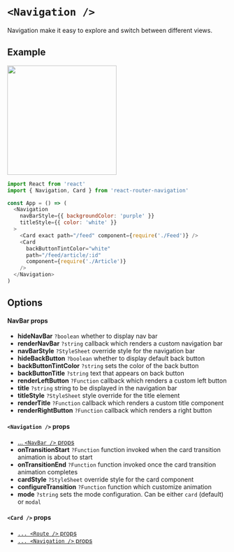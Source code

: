 # `<Navigation />`

Navigation make it easy to explore and switch between different views.

## Example

<img src="https://raw.githubusercontent.com/LeoLeBras/react-router-navigation/master/docs/navigation.gif" width="250">

```js
import React from 'react'
import { Navigation, Card } from 'react-router-navigation'

const App = () => (
  <Navigation
    navBarStyle={{ backgroundColor: 'purple' }}
    titleStyle={{ color: 'white' }}
  >
    <Card exact path="/feed" component={require('./Feed')} />
    <Card
      backButtonTintColor="white"
      path="/feed/article/:id"
      component={require('./Article')}
    />
  </Navigation>
)
```

## Options

#### NavBar props

* **hideNavBar** `?boolean` whether to display nav bar
* **renderNavBar** `?string` callback which renders a custom navigation bar
* **navBarStyle** `?StyleSheet` override style for the navigation bar
* **hideBackButton** `?boolean` whether to display default back button
* **backButtonTintColor** `?string` sets the color of the back button
* **backButtonTitle** `?string` text that appears on back button
* **renderLeftButton** `?Function` callback which renders a custom left button
* **title** `?string` string to be displayed in the navigation bar
* **titleStyle** `?StyleSheet` style override for the title element
* **renderTitle** `?Function` callback which renders a custom title component
* **renderRightButton** `?Function` callback which renders a right button

#### `<Navigation />` props

* [... `<NavBar />` props](https://github.com/LeoLeBras/react-router-navigation/blob/master/docs/NAVIGATION.md#navbar-props)
* **onTransitionStart** `?Function` function invoked when the card transition animation is about to start
* **onTransitionEnd** `?Function` function invoked once the card transition animation completes
* **cardStyle** `?StyleSheet` override style for the card component
* **configureTransition** `?Function` function which customize animation
* **mode** `?string` sets the mode configuration. Can be either `card` (default) or `modal`

#### `<Card />` props

* [`... <Route />` props](https://reacttraining.com/react-router/native/api/Route)
* [`... <Navigation />` props](https://github.com/LeoLeBras/react-router-navigation/blob/master/docs/NAVIGATION.md#navigation--props)
